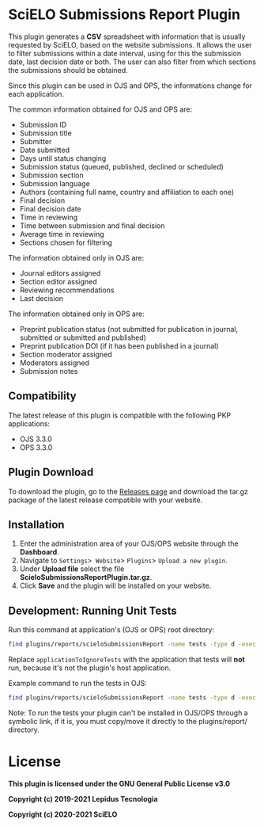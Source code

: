 # SciELO Submissions Report Plugin

This plugin generates a **CSV** spreadsheet with information that is usually requested by SciELO, based on the website submissions. It allows the user to filter submissions within a date interval, using for this the submission date, last decision date or both. The user can also filter from which sections the submissions should be obtained.

Since this plugin can be used in OJS and OPS, the informations change for each application.

The common information obtained for OJS and OPS are:
- Submission ID
- Submission title
- Submitter
- Date submitted
- Days until status changing
- Submission status (queued, published, declined or scheduled)
- Submission section
- Submission language
- Authors (containing full name, country and affiliation to each one)
- Final decision
- Final decision date
- Time in reviewing
- Time between submission and final decision
- Average time in reviewing
- Sections chosen for filtering

The information obtained only in OJS are:
- Journal editors assigned
- Section editor assigned
- Reviewing recommendations
- Last decision

The information obtained only in OPS are:
- Preprint publication status (not submitted for publication in journal, submitted or submitted and published)
- Preprint publication DOI (if it has been published in a journal)
- Section moderator assigned
- Moderators assigned
- Submission notes

## Compatibility

The latest release of this plugin is compatible with the following PKP applications:

* OJS 3.3.0
* OPS 3.3.0


## Plugin Download

To download the plugin, go to the [Releases page](https://github.com/lepidus/scieloSubmissionsReport/releases) and download the tar.gz package of the latest release compatible with your website.

## Installation

1. Enter the administration area of ​​your OJS/OPS website through the __Dashboard__.
2. Navigate to `Settings`>` Website`> `Plugins`> `Upload a new plugin`.
3. Under __Upload file__ select the file __ScieloSubmissionsReportPlugin.tar.gz__.
4. Click __Save__ and the plugin will be installed on your website.

## Development: Running Unit Tests

Run this command at application's (OJS or OPS) root directory:

``` bash
find plugins/reports/scieloSubmissionsReport -name tests -type d -exec php lib/pkp/lib/vendor/phpunit/phpunit/phpunit --configuration lib/pkp/tests/phpunit-env2.xml --exclude-group applicationToIgnoreTests -v "{}" ";"
```

Replace `applicationToIgnoreTests` with the application that tests will **not** run, because it's not the plugin's host application.

Example command to run the tests in OJS:

``` bash
find plugins/reports/scieloSubmissionsReport -name tests -type d -exec php lib/pkp/lib/vendor/phpunit/phpunit/phpunit --configuration lib/pkp/tests/phpunit-env2.xml --exclude-group OPS -v "{}" ";"
```

Note: To run the tests your plugin can't be installed in OJS/OPS through a symbolic link,
if it is, you must copy/move it directly to the plugins/report/ directory.

# License
__This plugin is licensed under the GNU General Public License v3.0__

__Copyright (c) 2019-2021 Lepidus Tecnologia__

__Copyright (c) 2020-2021 SciELO__
